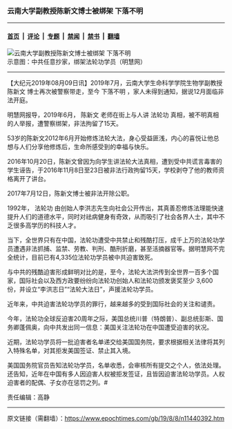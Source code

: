 ### 云南大学副教授陈新文博士被绑架 下落不明

---

#### [首页](../../../..?n11440392) &nbsp;|&nbsp; [评论](../../../../../epoch-comment?n11440392) &nbsp;|&nbsp; [专题](../../../../../epoch-special?n11440392) &nbsp;|&nbsp; [禁闻](../../../../../epoch-news?n11440392) &nbsp;|&nbsp; [禁书](../../../../../books?n11440392) &nbsp;|&nbsp; [翻墙](https://github.com/gfw-breaker/nogfw/blob/master/README.md?n11440392)


<div><img alt="云南大学副教授陈新文博士被绑架 下落不明" class="attachment-djy_600_400 size-djy_600_400 wp-post-image" src="https://i.epochtimes.com/assets/uploads/2019/08/1-67-600x370-600x370.jpg"/>
<div class="caption">
 示意图：中共任意抄家，绑架法轮功学员（明慧网）
</div></div><hr/><div class="post_content" id="artbody" itemprop="articleBody">
 <!-- article content begin -->
 <p>
  【大纪元2019年08月09日讯】2019年7月，云南大学生命科学学院生物学副教授
  <ok href="https://www.epochtimes.com/gb/tag/%E9%99%88%E6%96%B0%E6%96%87.html">
   陈新文
  </ok>
  博士再次被警察带走，至今
  <ok href="https://www.epochtimes.com/gb/tag/%E4%B8%8B%E8%90%BD%E4%B8%8D%E6%98%8E.html">
   下落不明
  </ok>
  ，家人未得到通知，据说12月面临非法开庭。
 </p>
 <p class="p4">
  <span class="s1">
   明慧网报导，2019年6月，
   <ok href="https://www.epochtimes.com/gb/tag/%E9%99%88%E6%96%B0%E6%96%87.html">
    陈新文
   </ok>
   老师在街上与人讲
   <ok href="https://www.epochtimes.com/gb/tag/%E6%B3%95%E8%BD%AE%E5%8A%9F.html">
    法轮功
   </ok>
   真相，被不明真相的人举报，遭警察绑架，非法拘留了15天。
  </span>
 </p>
 <p class="p4">
  <span class="s1">
   53岁的陈新文2012年6月开始修炼法轮大法，身心受益匪浅，内心的喜悦让他总想与人们分享他修炼后，生命所感受到的幸福与快乐。
  </span>
 </p>
 <p class="p4">
  <span class="s1">
   2016年10月20日，陈新文曾因为向学生讲法轮大法真相，遭到受中共谎言毒害的学生诬告，于2016年11月8日至23日被非法行政拘留15天，学校剥夺了他的教师资格离开了讲台。
  </span>
 </p>
 <p class="p4">
  <span class="s1">
   2017年7月12日，陈新文博士被非法开除公职。
  </span>
 </p>
 <p class="p4">
  <span class="s1">
   1992年，
   <ok href="https://www.epochtimes.com/gb/tag/%E6%B3%95%E8%BD%AE%E5%8A%9F.html">
    法轮功
   </ok>
   由创始人李洪志先生向社会公开传出，其真善忍修炼法理能快速提升人们的道德水平，同时对祛病健身有奇效，从而吸引了社会各界人士，其中不乏很多高学历的科技人才。
  </span>
 </p>
 <p class="p4">
  <span class="s1">
   当下，全世界只有在中国，法轮功遭受中共禁止和残酷打压，成千上万的法轮功学员遭遇非法抓捕、监禁、劳教、判刑、酷刑折磨，甚至活摘器官等。据明慧网不完全统计，目前已有4,335位法轮功学员被中共迫害致死。
  </span>
 </p>
 <p class="p5">
  <span class="s1">
   与中共的残酷迫害形成鲜明对比的是，至今，法轮大法洪传到全世界一百多个国家，国际社会以及西方政要纷纷向法轮功创始人和法轮功颁发褒奖至少
  </span>
  <span class="s3">
   3,600
  </span>
  <span class="s1">
   份，并设立“李洪志日”“法轮大法日”，声援法轮功学员。
  </span>
 </p>
 <p class="p4">
  <span class="s1">
   近年来，中共迫害法轮功学员的罪行，越来越多的受到国际社会的关注和谴责。
  </span>
 </p>
 <p class="p4">
  <span class="s1">
   今年，法轮功全球反迫害20周年之际，美国总统川普（特朗普）、副总统彭斯、国务卿蓬佩奥，向中共发出同一信息：美国关注法轮功在中国遭受迫害的状况。
  </span>
 </p>
 <p class="p4">
  <span class="s1">
   近期，法轮功学员将一批迫害者名单递交给美国国务院，要求根据相关法律将其列入特殊名单，对其拒发美国签证、禁止其入境。
  </span>
 </p>
 <p class="p6">
  <span class="s1">
   美国国务院官员告知法轮功学员，名单收悉，会审核所有提交之个人，依法处理。还告知，近年在中国有多人因迫害人权被拒发签证，且皆因迫害法轮功学员。人权迫害者的配偶、子女亦在惩罚之列。#
  </span>
 </p>
 <p class="p6">
  责任编辑：高静
 </p>
 <!-- article content end -->
 <div id="below_article_ad">
 </div>
</div>


---

原文链接（需翻墙）：https://www.epochtimes.com/gb/19/8/8/n11440392.htm